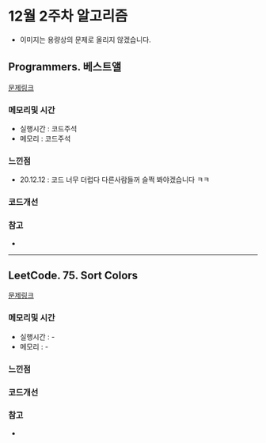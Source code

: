 # 12월 2주차 알고리즘

* 이미지는 용량상의 문제로 올리지 않겠습니다.

## Programmers. 베스트앨

[문제링크](https://programmers.co.kr/learn/courses/30/lessons/42579)

### 메모리및 시간
* 실행시간 : 코드주석   
* 메모리 : 코드주석   

### 느낀점
* 20.12.12 : 코드 너무 더럽다 다른사람들꺼 슬쩍 봐야겠습니다 ㅋㅋ    

### 코드개선 


### 참고
*

---

## LeetCode. 75. Sort Colors

[문제링크](https://leetcode.com/problems/sort-colors/)

### 메모리및 시간
* 실행시간 : -   
* 메모리 : -   

### 느낀점


### 코드개선 


### 참고
*

